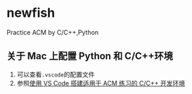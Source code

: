 # newfish

Practice ACM by C/C++,Python

## 关于 Mac 上配置 Python 和 C/C++环境

1. 可以查看`.vscode`的配置文件
2. 参照[使用 VS Code 搭建适用于 ACM 练习的 C/C++ 开发环境](https://blessing.studio/vscode-c-cpp-configuration-for-acm-oj/)
